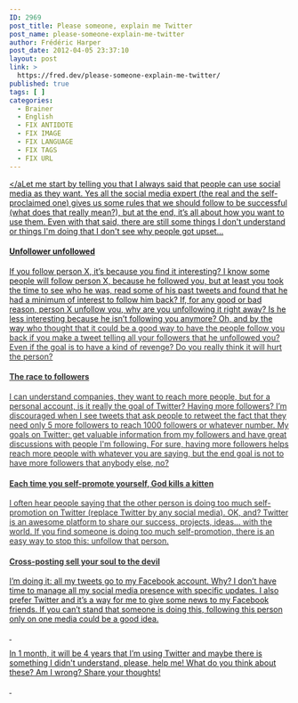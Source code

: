 ```yaml
---
ID: 2969
post_title: Please someone, explain me Twitter
post_name: please-someone-explain-me-twitter
author: Frédéric Harper
post_date: 2012-04-05 23:37:10
layout: post
link: >
  https://fred.dev/please-someone-explain-me-twitter/
published: true
tags: [ ]
categories:
  - Brainer
  - English
  - FIX ANTIDOTE
  - FIX IMAGE
  - FIX LANGUAGE
  - FIX TAGS
  - FIX URL
---
```

<a href="http://fred.dev/wp-content/uploads/2012/04/5858249526_2298a25375_b.jpg"><img title="5858249526_2298a25375_b" src="http://fred.dev/wp-content/uploads/2012/04/5858249526_2298a25375_b.jpg" alt=""/></aLet me start by telling you that I always said that people can use social media as they want. Yes all the social media expert (the real and the self-proclaimed one) gives us some rules that we should follow to be successful (what does that really mean?), but at the end, it’s all about how you want to use them. Even with that said, there are still some things I don't understand or things I'm doing that I don't see why people got upset...<h4><strong>Unfollower unfollowed</strong></h4><p>If you follow person X, it’s because you find it interesting? I know some people will follow person X, because he followed you, but at least you took the time to see who he was, read some of his past tweets and found that he had a minimum of interest to follow him back? If, for any good or bad reason, person X unfollow you, why are you unfollowing it right away? Is he less interesting because he isn’t following you anymore? Oh, and by the way w<span style="color:#333">ho thought that it could be a good way to have the people follow you back if you make a tweet telling all your followers that he unfollowed you? Even if the goal is to have a kind of revenge? Do you really think it will hurt the person?</span></p><h4><span style="color:#333"><strong>The race to followers</strong></span></h4> <span style="color:#333">I can understand companies, they want to reach more people, but for a personal account, is it really the goal of Twitter? Having more followers? I’m discouraged when I see tweets that ask people to retweet the fact that they need only 5 more followers to reach 1000 followers or whatever number. My goals on Twitter: get valuable information from my followers and have great discussions with people I'm following. For sure, having more followers helps reach more people with whatever you are saying, but the end goal is not to have more followers that anybody else, no?</span><h4><span style="color:#333"><strong>Each time you self-promote yourself, God kills a kitten</strong></span></h4> <span style="color:#333">I often hear people saying that the other person is doing too much self-promotion on Twitter (replace Twitter by any social media). OK, and? Twitter is an awesome platform to share our success, projects, ideas… with the world. If you find someone is doing too much self-promotion, there is an easy way to stop this: unfollow that person.</span><h4><span style="color:#333"><strong>Cross-posting sell your soul to the devil</strong></span></h4><p>I’m doing it: all my tweets go to my Facebook account. Why? I don’t have time to manage all my social media presence with specific updates. I also prefer Twitter and it’s a way for me to give some news to my Facebook friends. If you can’t stand that someone is doing this, following this person only on one media could be a good idea.</p> <p>In 1 month, it will be 4 years that I’m using Twitter and maybe there is something I didn't understand, please, help me! What do you think about these? Am I wrong? Share your thoughts!</p> 